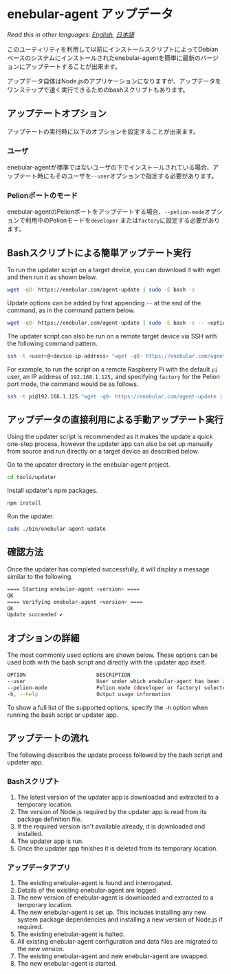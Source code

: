 
# enebular-agent アップデータ

*Read this in other languages: [English](README.md), [日本語](README.ja.md)*

このユーティリティを利用して以前にインストールスクリプトによってDebianベースのシステムにインストールされたenebular-agentを簡単に最新のバージョンにアップテートすることが出来ます。

アップデータ自体はNode.jsのアプリケーションになりますが、アップデータをワンステップで速く実行できるためのbashスクリプトもあります。

## アップテートオプション

アップテートの実行時に以下のオプションを設定することが出来ます。

### ユーザ

enebular-agentが標準ではないユーザの下でインストールされている場合、アップテート時にもそのユーザを`--user`オプションで指定する必要があります。

### Pelionポートのモード

enebular-agentのPelionポートをアップデートする場合、`--pelion-mode`オプションで利用中のPelionモードを`developer` または`factory`に設定する必要があります。

## Bashスクリプトによる簡単アップテート実行

To run the updater script on a target device, you can download it with wget and then run it as shown below.

```sh
wget -qO- https://enebular.com/agent-update | sudo -E bash -s
```

Update options can be added by first appending `--` at the end of the command, as in the command pattern below.

```sh
wget -qO- https://enebular.com/agent-update | sudo -E bash -s -- <option>
```

The updater script can also be run on a remote target device via SSH with the following command pattern.

```sh
ssh -t <user>@<device-ip-address> "wget -qO- https://enebular.com/agent-update | sudo -E bash -s"
```

For example, to run the script on a remote Raspberry Pi with the default `pi` user, an IP address of `192.168.1.125,` and specifying `factory` for the Pelion port mode, the command would be as follows.

```sh
ssh -t pi@192.168.1.125 "wget -qO- https://enebular.com/agent-update | sudo -E bash -s -- --pelion-mode=factory"
```

## アップデータの直接利用による手動アップテート実行

Using the updater script is recommended as it makes the update a quick one-step process, however the updater app can also be set up manually from source and run directly on a target device as described below.

Go to the updater directory in the enebular-agent project.

```sh
cd tools/updater
```

Install updater's npm packages.

```sh
npm install
```

Run the updater.

```sh
sudo ./bin/enebular-agent-update
```

## 確認方法

Once the updater has completed successfully, it will display a message similar to the following.

```sh
==== Starting enebular-agent <version> ====
OK
==== Verifying enebular-agent <version> ====
OK
Update succeeded ✔

```

## オプションの詳細

The most commonly used options are shown below. These options can be used both with the bash script and directly with the updater app itself.

```sh
OPTION                       DESCRIPTION	
--user                       User under which enebular-agent has been installed
--pelion-mode                Pelion mode (developer or factory) selected when enebular-agent was installed
-h, --help                   Output usage information
```

To show a full list of the supported options, specify the `-h` option when running the bash script or updater app.

## アップテートの流れ

The following describes the update process followed by the bash script and updater app.

### Bashスクリプト

1. The latest version of the updater app is downloaded and extracted to a temporary location.
1. The version of Node.js required by the updater app is read from its package definition file.
1. If the required version isn't available already, it is downloaded and installed.
1. The updater app is run.
1. Once the updater app finishes it is deleted from its temporary location.

### アップデータアプリ

1. The existing enebular-agent is found and interrogated.
1. Details of the existing enebular-agent are logged.
1. The new version of enebular-agent is downloaded and extracted to a temporary location.
1. The new enebular-agent is set up. This includes installing any new system package dependencies and installing a new version of Node.js if required.
1. The existing enebular-agent is halted.
1. All existing enebular-agent configuration and data files are migrated to the new version.
1. The existing enebular-agent and new enebular-agent are swapped.
1. The new enebular-agent is started.
